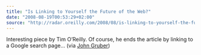 ```yaml
---
title: "Is Linking to Yourself the Future of the Web?"
date: "2008-08-19T00:53:29+02:00"
source: "http://radar.oreilly.com/2008/08/is-linking-to-yourself-the-future-of-the-web.html"
---
```


Interesting piece by Tim O’Reilly. Of course, he ends the article by linking to a Google search page… (via [John Gruber](http://daringfireball.net/linked/2008/08/18/self-links))
